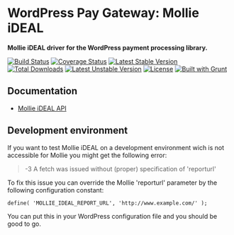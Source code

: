 # WordPress Pay Gateway: Mollie iDEAL

**Mollie iDEAL driver for the WordPress payment processing library.**

[![Build Status](https://travis-ci.org/wp-pay-gateways/mollie-ideal.svg?branch=develop)](https://travis-ci.org/wp-pay-gateways/mollie-ideal)
[![Coverage Status](https://coveralls.io/repos/wp-pay-gateways/mollie-ideal/badge.svg?branch=master&service=github)](https://coveralls.io/github/wp-pay-gateways/mollie-ideal?branch=master)
[![Latest Stable Version](https://poser.pugx.org/wp-pay-gateways/mollie-ideal/v/stable.svg)](https://packagist.org/packages/wp-pay-gateways/mollie-ideal)
[![Total Downloads](https://poser.pugx.org/wp-pay-gateways/mollie-ideal/downloads.svg)](https://packagist.org/packages/wp-pay-gateways/mollie-ideal)
[![Latest Unstable Version](https://poser.pugx.org/wp-pay-gateways/mollie-ideal/v/unstable.svg)](https://packagist.org/packages/wp-pay-gateways/mollie-ideal)
[![License](https://poser.pugx.org/wp-pay-gateways/mollie-ideal/license.svg)](https://packagist.org/packages/wp-pay-gateways/mollie-ideal)
[![Built with Grunt](https://cdn.gruntjs.com/builtwith.png)](http://gruntjs.com/)

## Documentation

*	[Mollie iDEAL API](https://www.mollie.nl/support/documentatie/betaaldiensten/ideal/)

## Development environment

If you want to test Mollie iDEAL on a development environment wich is not 
accessible for Mollie you might get the following error:

> -3 A fetch was issued without (proper) specification of 'reporturl'

To fix this issue you can override the Mollie 'reporturl' parameter by 
the following configuration constant:

```
define( 'MOLLIE_IDEAL_REPORT_URL', 'http://www.example.com/' );
```

You can put this in your WordPress configuration file and you should be good
to go.
